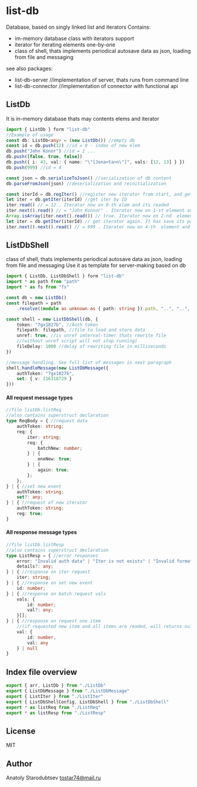 # list-db
Database, based on singly linked list and iterators
Contains:
- im-memory database class with iterators support
- iterator for iterating elements one-by-one
- class of shell, thats implements periodical autosave data as json, loading from file and messaging

see also packages:
- list-db-server //implementation of server, thats runs from command line
- list-db-connector //implementation of connector with functional api


## ListDb
It is in-memory database thats may contents elems and iterator
```typescript
import { ListDb } form "list-db"
//Example of usage
const db: ListDb<any> = (new ListDb()) //empty db
const id = db.push(12) //id = 0 - index of new elem
db.push("John Konor") //id = 1 ...
db.push([false, true, false])
db.push({ i: 43, val: { name: "\"[Jona<ta>n\"]", vals: [12, 13] } })
db.push(999) //id = 4

const json = db.serializeToJson() //serialization of db content
db.parseFromJson(json) //deserialization and reinitialization

const iterId = db.regIter() //register new iterator from start, and gets it's id
let iter = db.getIter(iterId) //get iter by ID
iter.read() // = 12 . Iterator now on 0-th elem and its readed
iter.next().read() // = "John Konnor" . Iterator now on 1-st element and its readed
Array.isArray(iter.next().read()) // true. Iterator now on 2-nd  element and its readed
let iter = db.getIter(iterId) // get iterator again. It has save its position
iter.next().next().read() // = 999 . Iterator now on 4-th  element and its readed
```


## ListDbShell
class of shell, thats implements periodical autosave data as json, loading from file and messaging
Use it as template for server-making based on db
```typescript
import { ListDb, ListDbShell } form "list-db"
import * as path from "path"
import * as fs from "fs"

const db = new ListDb()
const filepath = path
    .resolve((module as unknown as { path: string }).path, "..", "..", "test.json")

const shell = new ListDbShell(db, {
    token: "7gx1827b", //Auth token
    filepath: filepath, //file to load and store data
    unref: true, //is unref imterval-timer thats rewrite file 
    //(without unref script will not stop running)
    fileDelay: 1000 //delay of rewriting file in milliseconds
})

//message handling. See full list of messages in next paragraph
shell.handleMessage(new ListDbMessage({
    authToken: "7gx1827b",
    set: { v: 216318729 }
}))
```

#### All request message types
```typescript
//file listDb.listReq
//also contains superstruct declaration
type ReqBody = { //request data
    authToken: string;
    req: {
        iter: string;
        req: {
            batchNew: number;
        } | {
            oneNew: true;
        } | {
            again: true;
        };
    };
} | { //set new event
    authToken: string;
    set?: any;
} | { //request of new iterator
    authToken: string;
    reg: true;
}
```

#### All response message types
```typescript
//file listDb.listResp
//also contains superstruct declaration
type ListResp = { //error responses
    error: "Invalid auth data" | "Iter is not exists" | "Invalid format of request" | "Unexcepted error";
    details?: any;
} | { //response on iter request
    iter: string;
} | { //response on set new event
    id: number;
} | { //response on batch request vals
    vals: {
        id: number;
        val?: any;
    }[];
} | { //response on request one item 
    //(if requested new item and all items are readed, will returns null)
    val: {
        id: number,
        val: any
    } | null
}
```


## Index file overview
```typescript
export { arr, ListDb } from "./ListDb"
export { ListDbMessage } from "./ListDbMessage"
export { ListIter } from "./ListIter"
export { ListDbShellConfig, ListDbShell } from "./ListDbShell"
export * as listReq from "./ListReq"
export * as listResp from "./ListResp"
```


## License
MIT


## Author
Anatoly Starodubtsev
tostar74@mail.ru